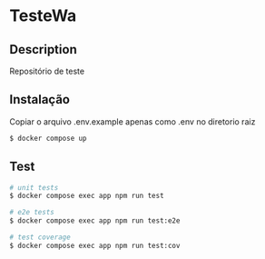 # TesteWa

## Description

Repositório de teste

## Instalação

Copiar o arquivo .env.example apenas como .env no diretorio raiz

```bash
$ docker compose up
```

## Test

```bash
# unit tests
$ docker compose exec app npm run test

# e2e tests
$ docker compose exec app npm run test:e2e

# test coverage
$ docker compose exec app npm run test:cov
```
